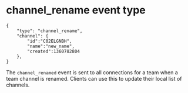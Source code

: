 # channel_rename event type

	{
		"type": "channel_rename",
		"channel": {
			"id":"C02ELGNBH",
			"name":"new_name",
			"created":1360782804
		},
	}

The `channel_renamed` event is sent to all connections for a team when a team
channel is renamed. Clients can use this to update their local list of
channels.
